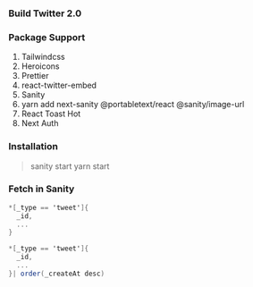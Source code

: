 ### Build Twitter 2.0

### Package Support
1. Tailwindcss
2. Heroicons
3. Prettier
4. react-twitter-embed
5. Sanity
6. yarn add next-sanity @portabletext/react @sanity/image-url
7. React Toast Hot
9. Next Auth

### Installation
>sanity start
>yarn start
### Fetch in Sanity
```cs
*[_type == 'tweet']{
  _id,  
  ...
}
```
```cs
*[_type == 'tweet']{
  _id,
  ...
}| order(_createAt desc)
``` 
